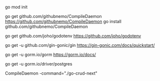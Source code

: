 go mod init

go get github.com/githubnemo/CompileDaemon
https://github.com/githubnemo/CompileDaemon
go install github.com/githubnemo/CompileDaemon

go get github.com/joho/godotenv
https://github.com/joho/godotenv

 go get -u github.com/gin-gonic/gin
 https://gin-gonic.com/docs/quickstart/

 go get -u gorm.io/gorm
 https://gorm.io/docs/

 go get -u gorm.io/driver/postgres

 CompileDaemon -command="./go-crud-next"
